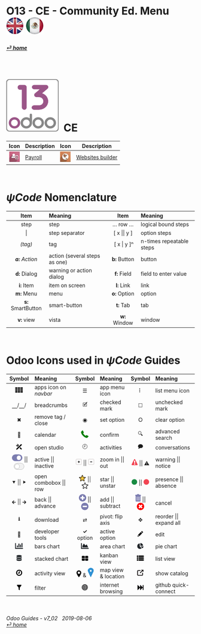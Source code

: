# O13 - CE - Community Ed. Menu &nbsp;&nbsp;&nbsp;&nbsp; [![en-uk](/doc/img/en-uk_flag_button_small.png)](/en-uk/o13/ce/en-uk-o13-ce-guides-menu.md) [ ![es-mx](/doc/img/es-mx_flag_button_small.png)](/es-mx/o13/ce/es-mx-o13-ce-guides-menu.md)
#### [_&#x23CE; home_](/en-uk/en-uk-guides-menu.md)  

<br>

# ![o13](/doc/img/odoo13.png) &nbsp;CE
| Icon | Description | Icon | Description |
| :---: | --- | :---: | --- |
| ![pyr](/doc/img/hr_payroll.jpg) | [Payroll](/en-uk/o13/ce/pyr/en-uk-o13-ce-pyr-payroll-guides.md) | ![web](/doc/img/website.jpg) | [Websites builder](/en-uk/o13/ce/web/en-uk-o13-ce-web-websites-builder-guides.md) |

<br>

# _&#x03C8;Code_ Nomenclature
[***Sync***]: # (en-uk-guides-menu)  
[***Sync***]: # (en-uk-o13-ce-guides-menu)  

| Item | Meaning | Item | Meaning | 
| :---: | :--- | :---: | :--- |
| step | step | &#x2026; row &#x2026; | logical bound steps |
| \| | step separator | \[ x \|\| y ] | option steps |
| _(tag)_ | tag | &nbsp;\[ x \| y \]&#x207F; | n-times repeatable steps |
| _**a:** Action_ | action (several steps as one) | **b:** Button | button |
| **d:** Dialog | warning or action dialog | **f:** Field | field to enter value |
| **i:** Item | item on screen | **l:** Link | link |
| **m:** Menu | menu | **o:** Option | option | 
| **s:** SmartButton | smart-button | **t:** Tab | tab | v:View |
| **v:** view | vista | **w:** Window | window |

<br>

# Odoo Icons used in _&#x03C8;Code_ Guides
[***Sync***]: # (en-uk-guides-menu)  
[***Sync***]: # (en-uk-o13-ce-guides-menu)  

| Symbol | Meaning | Symbol | Meaning | Symbol | Meaning | 
| :---: | :--- | :---: | :--- | :---: | :--- |
| ![apps](/doc/img/apps.png) | apps icon on _navbar_ | &#x2630; | app menu icon | &#x2807; | list menu icon |
| &#x23BD;/&#x23BD;/ | breadcrumbs | &#x1F5F9; | checked mark | &#x2610; | unchecked mark |
| &#x2716; | remove tag / close | &#x25C9; | set option | &#x2B58; | clear option |
| &#x1F4C5; | calendar | ![phone_receiver](/doc/img/phone_receiver.png) | confirm | &#x1F50D; | advanced search |
| ![icon_studio_small](/doc/img/icon_studio_small.png) | open studio | &#x1F557; | activities | &#x1F5ED; | conversations |
| ![active](/doc/img/active.png) \|\| ![inactive](/doc/img/inactive.png) | active \|\| inactive | ![button_squared_add](/doc/img/button_squared_add.png) \|\| ![button_squared_sub](/doc/img/button_squared_sub.png) | zoom in \|\| out | ![warning](/doc/img/warning.png) \|\| &#x26A0; | warning \|\| notice |
| &#x2BC6; \|\| &#x2BC8; | open combobox \|\| row | ![star](/doc/img/star.png) \|\| ![unstar](/doc/img/unstar.png) | star \|\| unstar | ![presence_yes](/doc/img/presence_yes.png) \|\| ![presence_no](/doc/img/presence_no.png) | presence \|\| absence |
| &#x1F870; \|\| &#x1F872; | back \|\| advance | ![add](/doc/img/button_add.png) \|\| ![sub](/doc/img/button_sub.png) | add \|\| subtract | ![trashcan](/doc/img/trashcan.png) \|\| ![cancel](/doc/img/cancel.png) | cancel |
| **&#x2B73;** | download | &#x21C4; | pivot: flip axis | &#x2725; | reorder \|\| expand all |
| &#x1F41E; | developer tools | **&#x2713;** option | active option | ![edit](/doc/img/edit.png) | edit |
| ![icon_view_chart_bars_small](/doc/img/icon_view_chart_bars_small.png) | bars chart | ![icon_view_chart_area_small](/doc/img/icon_view_chart_area_small.png) | area chart | ![icon_view_chart_pie_small](/doc/img/icon_view_chart_pie_small.png) | pie chart |
| ![icon_view_chart_area_stacked_small](/doc/img/icon_view_chart_area_stacked_small.png) | stacked chart | ![view_kanban](/doc/img/view_kanban.png) | kanban view | ![view_list](/doc/img/view_list.png) | list view |
| ![view_activity](/doc/img/view_activity.png) | activity view | ![view_map](/doc/img/view_map.png) & ![map_location](/doc/img/map_location.png)| map view & location | ![show_catalog](/doc/img/show_catalog.png) | show catalog |
| ![filter](/doc/img/filter.png) | filter | ![internet_small](/doc/img/internet_small.png) | internet browsing | ![quick_connect](/doc/img/quick_connect.png) | github quick-connect |

<br>  
  
###### Odoo Guides - v7_02 &nbsp; 2019-08-06<br>[_&#x23CE; home_](/en-uk/en-uk-guides-menu.md)
